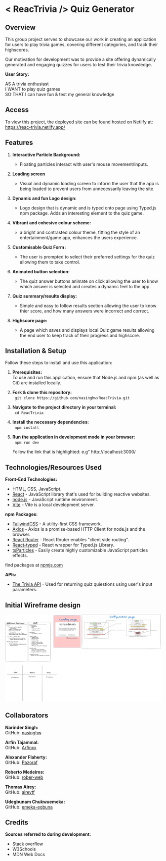 # < ReacTrivia /> Quiz Generator

## Overview
This group project serves to showcase our work in creating an application for users to play trivia games, covering different categories, and track their highscores. 

Our motivation for development was to provide a site offering dynamically generated and engaging quizzes for users to test their trivia knowledge. 

**User Story:**

AS A trivia enthusiast\
I WANT to play quiz games\
SO THAT I can have fun & test my general knowledge


## Access

To view this project, the deployed site can be found hosted on Netlify at: https://reac-trivia.netlify.app/



## Features

1. **Interactive Particle Background:**
   - Floating particles interact with user's mouse movement/inputs.

2. **Loading screen**
   - Visual and dynamic loading screen to inform the user that the app is being loaded to prevent users from unnecessarily leaving the site.

3. **Dynamic and fun Logo design:**
   - Logo design that is dynamic and is typed onto page using Typed.js npm package. Adds an interesting element to the quiz game.

4. **Vibrant and cohesive colour scheme:**
   - a bright and contrasted colour theme, fitting the style of an entertainment/game app, enhances the users experience.

5. **Customisable Quiz Form :**
   - The user is prompted to select their preferred settings for the quiz allowing them to take control.

6. **Animated button selection:**
   - The quiz answer buttons animate on click allowing the user to know which answer is selected and creates a dynamic feel to the app.

7. **Quiz summary/results display:**
   - Simple and easy to follow results section allowing the user to know thier score, and how many answers were incorrect and correct.

8. **Highscore page:**
   - A page which saves and displays local Quiz game results allowing the end user to keep track of their progress and highscore.




## Installation & Setup

Follow these steps to install and use this application:

1. **Prerequisites:**\
   To use and run this application, ensure that Node.js and npm (as well as Git) are installed locally.
   
3. **Fork & clone this repository:**\
   ` git clone https://github.com/nasinghw/ReacTrivia.git`
   
4. **Navigate to the project directory in your terminal:**\
   ` cd ReacTrivia`

5. **Install the necessary dependencies:**\
   ` npm install`
   
6. **Run the application in development mode in your browser:**\
   ` npm run dev`
  
   Follow the link that is highlighted: e.g" http://localhost:3000/

## Technologies/Resources Used

**Front-End Technologies:**

- HTML, CSS, JavaScript.
- [React](https://react.dev/) - JavaScript library that's used for building reactive websites.
- [node.js](https://nodejs.org/en) - JavaScript runtime environment.
- [Vite](https://vitejs.dev/) - Vite is a local development server.

**npm Packages:**

- [TailwindCSS](https://tailwindcss.com/) - A utility-first CSS framework.
- [Axios](https://axios-http.com/docs/intro) - Axios is a promise-based HTTP Client for node.js and the browser.
- [React Router](https://reactrouter.com/en/main) - React Router enables "client side routing".
- [React-typed](https://www.npmjs.com/package/react-typed) - React wrapper for Typed.js Library.
- [tsParticles](https://www.npmjs.com/package/tsparticles) - Easily create highly customizable JavaScript particles effects.

find packages at [npmjs.com](https://www.npmjs.com/)

**APIs:**

- [The Trivia API](https://the-trivia-api.com/) - Used for returning quiz quiestions using user's input parameters.



## Initial Wireframe design
![Wireframe](./public/Wireframe.png)

## Collaborators
**Narinder Singh:**
<br/> GitHub: [nasinghw](https://github.com/nasinghw/)
<br/>

**Arfin Tajammal:**
<br/> GitHub: [Arfinxx](https://github.com/Arfinxx/)
<br/>

**Alexander Flaherty:**
<br/> GitHub: [Pazoraf](https://github.com/Pazoraf/)
<br/>

**Roberto Medeiros:**
<br/> GitHub: [rober-web](https://github.com/rober-web/)
<br/>

**Thomas Airey:**
<br/> GitHub: [aireytf](https://github.com/aireytf/)
<br/>

**Udegbunam Chukwuemeka:**
<br/> GitHub: [emeka-egbuna](https://github.com/emeka-egbuna)
<br/>

## Credits 

**Sources referred to during development:**
 - Stack overflow
 - W3Schools
 - MDN Web Docs

